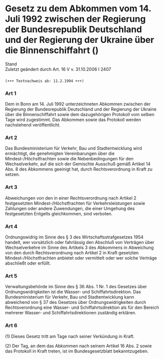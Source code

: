 Gesetz zu dem Abkommen vom 14. Juli 1992 zwischen der Regierung der Bundesrepublik Deutschland und der Regierung der Ukraine über die Binnenschiffahrt ()
=========================================================================================================================================================

Stand  
Zuletzt geändert durch Art. 16 V v. 31.10.2006 I 2407

### 

```
(+++ Textnachweis ab: 11.2.1994 +++)
```

### Art 1

Dem in Bonn am 14. Juli 1992 unterzeichneten Abkommen zwischen der Regierung der Bundesrepublik Deutschland und der Regierung der Ukraine über die Binnenschiffahrt sowie dem dazugehörigen Protokoll vom selben Tage wird zugestimmt. Das Abkommen sowie das Protokoll werden nachstehend veröffentlicht.

### Art 2

Das Bundesministerium für Verkehr, Bau und Stadtentwicklung wird ermächtigt, die genehmigten Vereinbarungen über die Mindest-/Höchstfrachten sowie die Nebenbedingungen für den Wechselverkehr, auf die sich der Gemischte Ausschuß gemäß Artikel 14 Abs. 8 des Abkommens geeinigt hat, durch Rechtsverordnung in Kraft zu setzen.

### Art 3

Abweichungen von den in einer Rechtsverordnung nach Artikel 2 festgesetzten Mindest-/Höchstfrachten für Verkehrsleistungen sowie Zahlungen oder andere Zuwendungen, die einer Umgehung des festgesetzten Entgelts gleichkommen, sind verboten.

### Art 4

Ordnungswidrig im Sinne des § 3 des Wirtschaftsstrafgesetzes 1954 handelt, wer vorsätzlich oder fahrlässig den Abschluß von Verträgen über Wechselverkehre im Sinne des Artikels 3 des Abkommens in Abweichung von den durch Rechtsverordnung nach Artikel 2 in Kraft gesetzten Mindest-/Höchstfrachten anbietet oder vermittelt oder wer solche Verträge abschließt oder erfüllt.

### Art 5

Verwaltungsbehörde im Sinne des § 36 Abs. 1 Nr. 1 des Gesetzes über Ordnungswidrigkeiten ist die Wasser- und Schiffahrtsdirektion. Das Bundesministerium für Verkehr, Bau und Stadtentwicklung kann abweichend von § 37 des Gesetzes über Ordnungswidrigkeiten durch Rechtsverordnung eine Wasser- und Schiffahrtsdirektion als für den Bereich mehrerer Wasser- und Schiffahrtsdirektionen zuständig erklären.

### Art 6

(1) Dieses Gesetz tritt am Tage nach seiner Verkündung in Kraft.

(2) Der Tag, an dem das Abkommen nach seinem Artikel 16 Abs. 2 sowie das Protokoll in Kraft treten, ist im Bundesgesetzblatt bekanntzugeben.
